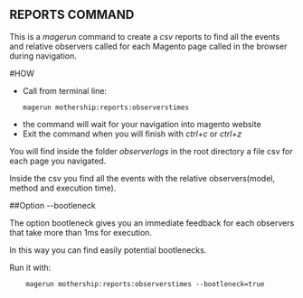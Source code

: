 REPORTS COMMAND
-------------------------------------------
This is a *magerun* command to create a *csv* reports to find all the events and relative observers called for each 
Magento page called in the browser during navigation.

#HOW

- Call from terminal line:
    ```
    magerun mothership:reports:observerstimes
    ```
- the command will wait for your navigation into magento website 
- Exit the command when you will finish with *ctrl+c* or *ctrl+z*

You will find inside the folder *observerlogs* in the root directory a file csv for each page you navigated.

Inside the csv you find all the events with the relative observers(model, method and execution time).

##Option --bootleneck

The option bootleneck gives you an immediate feedback for each observers that take more than 1ms for execution.

In this way you can find easily potential bootlenecks.

Run it with:

```
    magerun mothership:reports:observerstimes --bootleneck=true
```